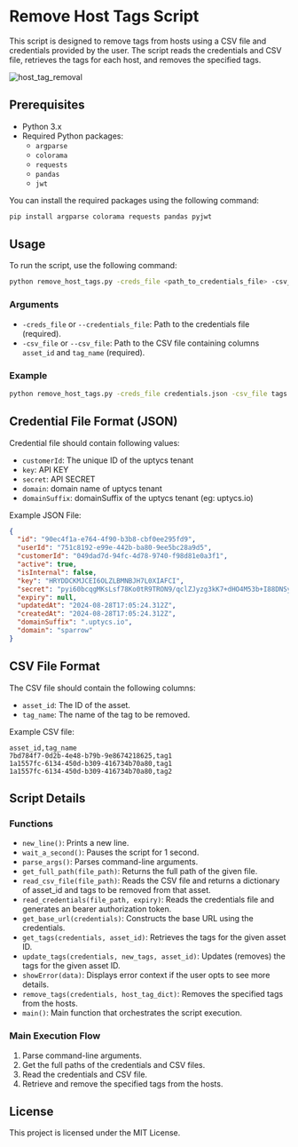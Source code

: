 # Remove Host Tags Script

This script is designed to remove tags from hosts using a CSV file and credentials provided by the user. The script reads the credentials and CSV file, retrieves the tags for each host, and removes the specified tags.

![host_tag_removal](https://github.com/user-attachments/assets/1ff75b30-6d80-41ec-960b-5dccd274ad31)

## Prerequisites

- Python 3.x
- Required Python packages:
  - `argparse`
  - `colorama`
  - `requests`
  - `pandas`
  - `jwt`

You can install the required packages using the following command:

```sh
pip install argparse colorama requests pandas pyjwt
```

## Usage

To run the script, use the following command:

```sh
python remove_host_tags.py -creds_file <path_to_credentials_file> -csv_file <path_to_csv_file>
```

### Arguments

- `-creds_file` or `--credentials_file`: Path to the credentials file (required).
- `-csv_file` or `--csv_file`: Path to the CSV file containing columns `asset_id` and `tag_name` (required).

### Example

```sh
python remove_host_tags.py -creds_file credentials.json -csv_file tags.csv
```

## Credential File Format (JSON)

Credential file should contain following values:

- `customerId`: The unique ID of the uptycs tenant
- `key`: API KEY
- `secret`: API SECRET
- `domain`: domain name of uptycs tenant
- `domainSuffix`: domainSuffix of the uptycs tenant (eg: uptycs.io)

Example JSON File:

```json
{
  "id": "90ec4f1a-e764-4f90-b3b8-cbf0ee295fd9",
  "userId": "751c8192-e99e-442b-ba80-9ee5bc28a9d5",
  "customerId": "049dad7d-94fc-4d78-9740-f98d81e0a3f1",
  "active": true,
  "isInternal": false,
  "key": "HRYDDCKMJCEI6OLZLBMNBJH7L0XIAFCI",
  "secret": "pyi60bcqgMKsLsf78Ko0tR9TRON9/qclZJyzg3kK7+dHO4M53b+I88DNSyN/V2Gf",
  "expiry": null,
  "updatedAt": "2024-08-28T17:05:24.312Z",
  "createdAt": "2024-08-28T17:05:24.312Z",
  "domainSuffix": ".uptycs.io",
  "domain": "sparrow"
}
```

## CSV File Format

The CSV file should contain the following columns:

- `asset_id`: The ID of the asset.
- `tag_name`: The name of the tag to be removed.

Example CSV file:

```csv
asset_id,tag_name
7bd784f7-0d2b-4e48-b79b-9e8674218625,tag1
1a1557fc-6134-450d-b309-416734b70a80,tag1
1a1557fc-6134-450d-b309-416734b70a80,tag2
```

## Script Details

### Functions

- `new_line()`: Prints a new line.
- `wait_a_second()`: Pauses the script for 1 second.
- `parse_args()`: Parses command-line arguments.
- `get_full_path(file_path)`: Returns the full path of the given file.
- `read_csv_file(file_path)`: Reads the CSV file and returns a dictionary of asset_id and tags to be removed from that asset.
- `read_credentials(file_path, expiry)`: Reads the credentials file and generates an bearer authorization token.
- `get_base_url(credentials)`: Constructs the base URL using the credentials.
- `get_tags(credentials, asset_id)`: Retrieves the tags for the given asset ID.
- `update_tags(credentials, new_tags, asset_id)`: Updates (removes) the tags for the given asset ID.
- `showError(data)`: Displays error context if the user opts to see more details.
- `remove_tags(credentials, host_tag_dict)`: Removes the specified tags from the hosts.
- `main()`: Main function that orchestrates the script execution.

### Main Execution Flow

1. Parse command-line arguments.
2. Get the full paths of the credentials and CSV files.
3. Read the credentials and CSV file.
4. Retrieve and remove the specified tags from the hosts.

## License

This project is licensed under the MIT License.

